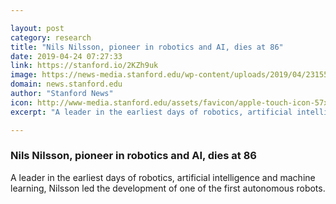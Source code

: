 ```yaml
---

layout: post
category: research
title: "Nils Nilsson, pioneer in robotics and AI, dies at 86"
date: 2019-04-24 07:27:33
link: https://stanford.io/2KZh9uk
image: https://news-media.stanford.edu/wp-content/uploads/2019/04/23155741/Nilsson031021-43.jpg
domain: news.stanford.edu
author: "Stanford News"
icon: http://www-media.stanford.edu/assets/favicon/apple-touch-icon-57x57.png
excerpt: "A leader in the earliest days of robotics, artificial intelligence and machine learning, Nilsson led the development of one of the first autonomous robots."

---
```


### Nils Nilsson, pioneer in robotics and AI, dies at 86

A leader in the earliest days of robotics, artificial intelligence and machine learning, Nilsson led the development of one of the first autonomous robots.